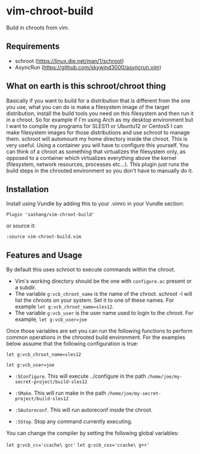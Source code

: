 # vim-chroot-build
Build in chroots from vim.

## Requirements
- schroot (https://linux.die.net/man/1/schroot)
- AsyncRun (https://github.com/skywind3000/asyncrun.vim)

## What on earth is this schroot/chroot thing
Basically if you want to build for a distribution that is different from the one you use, what you
can do is make a filesystem image of the target distribution, install the build tools you need on
this filesystem and then run it in a chroot. So for example if I'm using Arch as my desktop
environment but I want to compile my programs for SLES11 or Ubuntu12 or Centos5 I can make
filesystem images for those distributions and use schroot to manage them. schroot will automount my
home directory inside the chroot. This is very useful. Using a container you will have to configure
this yourself. You can think of a chroot as something that virtualizes the filesystem only, as
opposed to a container which virtualizes everything above the kernel (filesystem, network resources,
processes etc...). This plugin just runs the build steps in the chrooted environment so you don't
have to manually do it.

## Installation
Install using Vundle by adding this to your .vimrc in your Vundle section:

`Plugin 'sashang/vim-chroot-build'`

or source it:

`:source vim-chroot-build.vim`

## Features and Usage
By default this uses schroot to execute commands within the chroot.

- Vim's working directory should be the one with `configure.ac` present or a subdir.
- The variable `g:vcb_chroot_name` is the name of the chroot. schroot -l will list the chroots on
  your system. Set it to one of these names. For example `let g:vcb_chroot_name=sles12`.
- The variable `g:vcb_user` is the user name used to login to the chroot. For example, `let
  g:vcb_user=joe`

Once those variables are set you can run the following functions to perform common operations in the
chrooted build environment. For the examples below assume that the following configuration is true:

`let g:vcb_chroot_name=sles12`

`let g:vcb_user=joe`

- `:SConfigure`. This will execute ../configure in the path `/home/joe/my-secret-project/build-sles12`

- `:SMake`. This will run make in the path `/home/joe/my-secret-project/build-sles12`

- `:SAutoreconf`. This will run autoreconf inside the chroot. 

- `:SStop`. Stop any command currently executing.

You can change the compiler by setting the following global variables:

`let g:vcb_cc='ccache\ gcc'`
`let g:vcb_cxx='ccache\ g++'`


